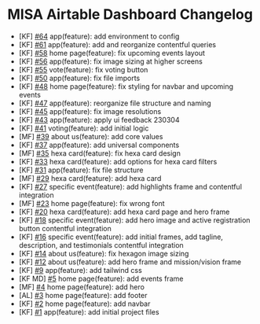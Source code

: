 # MISA Airtable Dashboard Changelog

<!--
Changelog Format
### TL; DR
- [Initials of Dev] [#issue number](issue link on GitHub) {issue title}
-->

- [KF] [#64](https://github.com/Ateneo-MISA/MISA-Website/issues/64) app(feature): add environment to config
- [KF] [#61](https://github.com/Ateneo-MISA/MISA-Website/issues/61) app(feature): add and reorganize contentful queries
- [KF] [#58](https://github.com/Ateneo-MISA/MISA-Website/issues/58) home page(feature): fix upcoming events layout
- [KF] [#56](https://github.com/Ateneo-MISA/MISA-Website/issues/56) app(feature): fix image sizing at higher screens
- [KF] [#55](https://github.com/Ateneo-MISA/MISA-Website/issues/55) vote(feature): fix voting button
- [KF] [#50](https://github.com/Ateneo-MISA/MISA-Website/issues/50) app(feature): fix file imports
- [KF] [#48](https://github.com/Ateneo-MISA/MISA-Website/issues/48) home page(feature): fix styling for navbar and upcoming events
- [KF] [#47](https://github.com/Ateneo-MISA/MISA-Website/issues/47) app(feature): reorganize file structure and naming
- [KF] [#45](https://github.com/Ateneo-MISA/MISA-Website/issues/45) app(feature): fix image resolutions
- [KF] [#43](https://github.com/Ateneo-MISA/MISA-Website/issues/43) app(feature): apply ui feedback 230304
- [KF] [#41](https://github.com/Ateneo-MISA/MISA-Website/issues/41) voting(feature): add initial logic
- [MF] [#39](https://github.com/Ateneo-MISA/MISA-Website/issues/39) about us(feature): add core values
- [KF] [#37](https://github.com/Ateneo-MISA/MISA-Website/issues/37) app(feature): add universal components
- [MF] [#35](https://github.com/Ateneo-MISA/MISA-Website/issues/35) hexa card(feature): fix hexa card design
- [KF] [#33](https://github.com/Ateneo-MISA/MISA-Website/issues/33) hexa card(feature): add options for hexa card filters
- [KF] [#31](https://github.com/Ateneo-MISA/MISA-Website/issues/31) app(feature): fix file structure
- [MF] [#29](https://github.com/Ateneo-MISA/MISA-Website/issues/29) hexa card(feature): add hexa card
- [KF] [#27](https://github.com/Ateneo-MISA/MISA-Website/issues/27) specific event(feature): add highlights frame and contentful integration
- [MF] [#23](https://github.com/Ateneo-MISA/MISA-Website/issues/23) home page(feature): fix wrong font
- [KF] [#20](https://github.com/Ateneo-MISA/MISA-Website/issues/20) hexa card(feature): add hexa card page and hero frame
- [KF] [#18](https://github.com/Ateneo-MISA/MISA-Website/issues/18) specific event(feature): add hero image and active registration button contentful integration
- [KF] [#16](https://github.com/Ateneo-MISA/MISA-Website/issues/16) specific event(feature): add initial frames, add tagline, description, and testimonials contentful integration
- [KF] [#14](https://github.com/Ateneo-MISA/MISA-Website/issues/14) about us(feature): fix hexagon image sizing
- [KF] [#12](https://github.com/Ateneo-MISA/MISA-Website/issues/12) about us(feature): add hero frame and mission/vision frame
- [KF] [#9](https://github.com/Ateneo-MISA/MISA-Website/issues/9) app(feature): add tailwind css
- [KF MD] [#5](https://github.com/Ateneo-MISA/MISA-Website/issues/5) home page(feature): add events frame
- [MF] [#4](https://github.com/Ateneo-MISA/MISA-Website/issues/4) home page(feature): add hero
- [AL] [#3](https://github.com/Ateneo-MISA/MISA-Website/issues/3) home page(feature): add footer
- [KF] [#2](https://github.com/Ateneo-MISA/MISA-Website/issues/2) home page(feature): add navbar
- [KF] [#1](https://github.com/Ateneo-MISA/MISA-Website/issues/1) app(feature): add initial project files
